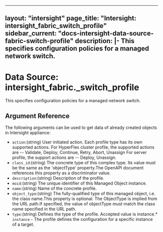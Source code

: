 
---
layout: "intersight"
page_title: "Intersight: intersight_fabric_switch_profile"
sidebar_current: "docs-intersight-data-source-fabric-switch-profile"
description: |-
This specifies configuration policies for a managed network switch.
---

# Data Source: intersight_fabric._switch_profile
This specifies configuration policies for a managed network switch.
## Argument Reference
The following arguments can be used to get data of already created objects in Intersight appliance:
* `action`:(string) User initiated action. Each profile type has its own supported actions. For HyperFlex cluster profile, the supported actions are -- Validate, Deploy, Continue, Retry, Abort, Unassign For server profile, the support actions are -- Deploy, Unassign. 
* `class_id`:(string) The concrete type of this complex type. Its value must be the same as the 'objectType' property.The OpenAPI document references this property as a discriminator value. 
* `description`:(string) Description of the profile. 
* `moid`:(string) The unique identifier of this Managed Object instance. 
* `name`:(string) Name of the concrete profile. 
* `object_type`:(string) The fully-qualified type of this managed object, i.e. the class name.This property is optional. The ObjectType is implied from the URL path.If specified, the value of objectType must match the class name specified in the URL path. 
* `type`:(string) Defines the type of the profile. Accepted value is instance.* `instance` - The profile defines the configuration for a specific instance of a target. 
